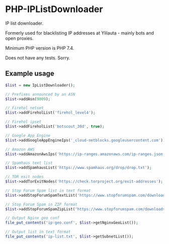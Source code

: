 # PHP-IPListDownloader
IP list downloader.

Formerly used for blacklisting IP addresses at Ylilauta - mainly bots and open proxies.

Minimum PHP version is PHP 7.4.

Does not have any tests. Sorry.

## Example usage
```php
$list = new IpListDownloader();

// Prefixes announced by an ASN
$list->addAsn(9009);

// Firehol netset
$list->addFireholList('firehol_level4');

// Firehol ipset
$list->addFireholList('botscout_30d', true);

// Google App Engine
$list->addGoogleAppEngineIps('_cloud-netblocks.googleusercontent.com');

// Amazon AWS
$list->addAmazonAwsIps('https://ip-ranges.amazonaws.com/ip-ranges.json');

// Spamhaus text list
$list->addSpamhausList('https://www.spamhaus.org/drop/drop.txt');

// TOR exit nodes
$list->addTorExitNodes('https://check.torproject.org/exit-addresses');

// Stop Forum Spam list in text format
$list->addStopForumSpamTextList('https://www.stopforumspam.com/downloads/toxic_ip_cidr.txt');

// Stop Forum Spam in ZIP format
$list->addStopForumSpamZipList('https://www.stopforumspam.com/downloads/listed_ip_1.zip', 'listed_ip_1.txt');

// Output Nginx geo conf
file_put_contents('ip-geo.conf', $list->getNginxGeoList());

// Output list in text format
file_put_contents('ip-list.txt', $list->getSubnetList());
```